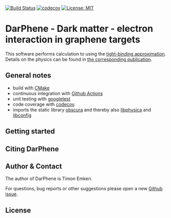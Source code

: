 [![Build Status](https://github.com/temken/DarPhene/workflows/Build%20Status/badge.svg)](https://github.com/temken/DarPhene/actions)
[![codecov](https://codecov.io/gh/temken/DarPhene/branch/main/graph/badge.svg)](https://codecov.io/gh/temken/template_cpp_cmake_obscura)
[![License: MIT](https://img.shields.io/badge/License-MIT-blue.svg)](https://opensource.org/licenses/MIT)

# DarPhene - Dark matter - electron interaction in graphene targets

This software performs calculation to using the [tight-binding approximation](https://en.wikipedia.org/wiki/Tight_binding). Details on the physics can be found in [the corresponding publication](https://arxiv.org/abs/2303.XXXXX).

## General notes

- build with [CMake](https://cmake.org/)
- continuous integration with [Github Actions](https://github.com/actions)
- unit testing with [googletest](https://github.com/google/googletest)
- code coverage with [codecov](https://codecov.io/).
- imports the static library [obscura](https://github.com/temken/obscura) and thereby also [libphysica](https://github.com/temken/libphysica) and [libconfig](https://github.com/hyperrealm/libconfig)

## Getting started

<!-- Dependencies, installation, usage -->

## Citing DarPhene

## Author & Contact

The author of DarPhene is Timon Emken.

For questions, bug reports or other suggestions please open a new [Github issue](https://github.com/temken/DarPhene/issues).

## License
